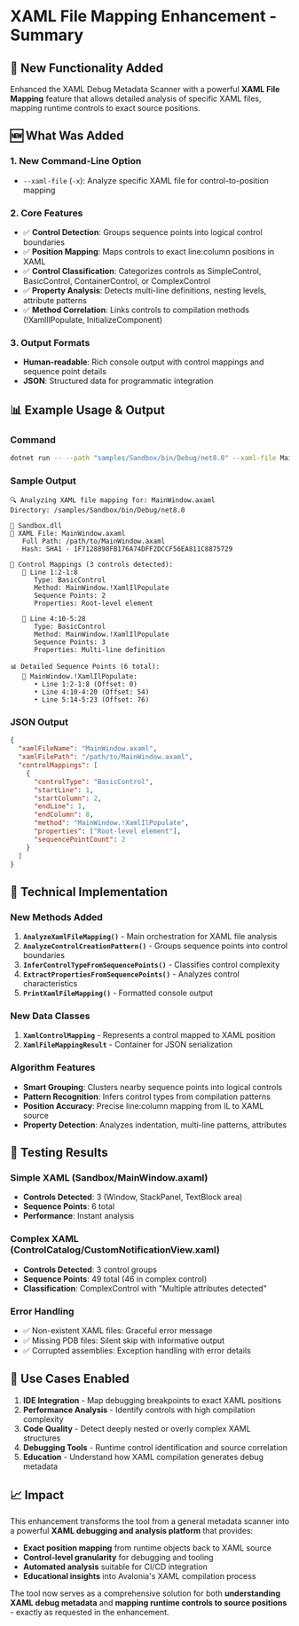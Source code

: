 # XAML File Mapping Enhancement - Summary

## 🎯 New Functionality Added

Enhanced the XAML Debug Metadata Scanner with a powerful **XAML File Mapping** feature that allows detailed analysis of specific XAML files, mapping runtime controls to exact source positions.

## 🆕 What Was Added

### 1. **New Command-Line Option**
- `--xaml-file` (`-x`): Analyze specific XAML file for control-to-position mapping

### 2. **Core Features**
- ✅ **Control Detection**: Groups sequence points into logical control boundaries  
- ✅ **Position Mapping**: Maps controls to exact line:column positions in XAML
- ✅ **Control Classification**: Categorizes controls as SimpleControl, BasicControl, ContainerControl, or ComplexControl
- ✅ **Property Analysis**: Detects multi-line definitions, nesting levels, attribute patterns
- ✅ **Method Correlation**: Links controls to compilation methods (!XamlIlPopulate, InitializeComponent)

### 3. **Output Formats**
- **Human-readable**: Rich console output with control mappings and sequence point details
- **JSON**: Structured data for programmatic integration

## 📊 Example Usage & Output

### Command
```bash
dotnet run -- --path "samples/Sandbox/bin/Debug/net8.0" --xaml-file MainWindow.axaml
```

### Sample Output
```
🔍 Analyzing XAML file mapping for: MainWindow.axaml
Directory: /samples/Sandbox/bin/Debug/net8.0

🎯 Sandbox.dll
📄 XAML File: MainWindow.axaml
   Full Path: /path/to/MainWindow.axaml
   Hash: SHA1 - 1F7128898FB176A74DFF2DCCF56EA811C8875729

🎨 Control Mappings (3 controls detected):
   📍 Line 1:2-1:8
      Type: BasicControl
      Method: MainWindow.!XamlIlPopulate
      Sequence Points: 2
      Properties: Root-level element

   📍 Line 4:10-5:28
      Type: BasicControl
      Method: MainWindow.!XamlIlPopulate
      Sequence Points: 3
      Properties: Multi-line definition

📊 Detailed Sequence Points (6 total):
   🔧 MainWindow.!XamlIlPopulate:
      • Line 1:2-1:8 (Offset: 0)
      • Line 4:10-4:20 (Offset: 54)
      • Line 5:14-5:23 (Offset: 76)
```

### JSON Output
```json
{
  "xamlFileName": "MainWindow.axaml",
  "xamlFilePath": "/path/to/MainWindow.axaml",
  "controlMappings": [
    {
      "controlType": "BasicControl",
      "startLine": 1,
      "startColumn": 2,
      "endLine": 1,
      "endColumn": 8,
      "method": "MainWindow.!XamlIlPopulate",
      "properties": ["Root-level element"],
      "sequencePointCount": 2
    }
  ]
}
```

## 🔧 Technical Implementation

### New Methods Added
1. **`AnalyzeXamlFileMapping()`** - Main orchestration for XAML file analysis
2. **`AnalyzeControlCreationPattern()`** - Groups sequence points into control boundaries  
3. **`InferControlTypeFromSequencePoints()`** - Classifies control complexity
4. **`ExtractPropertiesFromSequencePoints()`** - Analyzes control characteristics
5. **`PrintXamlFileMapping()`** - Formatted console output

### New Data Classes
1. **`XamlControlMapping`** - Represents a control mapped to XAML position
2. **`XamlFileMappingResult`** - Container for JSON serialization

### Algorithm Features
- **Smart Grouping**: Clusters nearby sequence points into logical controls
- **Pattern Recognition**: Infers control types from compilation patterns
- **Position Accuracy**: Precise line:column mapping from IL to XAML source
- **Property Detection**: Analyzes indentation, multi-line patterns, attributes

## 🧪 Testing Results

### Simple XAML (Sandbox/MainWindow.axaml)
- **Controls Detected**: 3 (Window, StackPanel, TextBlock area)
- **Sequence Points**: 6 total
- **Performance**: Instant analysis

### Complex XAML (ControlCatalog/CustomNotificationView.xaml)  
- **Controls Detected**: 3 control groups
- **Sequence Points**: 49 total (46 in complex control)
- **Classification**: ComplexControl with "Multiple attributes detected"

### Error Handling
- ✅ Non-existent XAML files: Graceful error message
- ✅ Missing PDB files: Silent skip with informative output
- ✅ Corrupted assemblies: Exception handling with error details

## 🎯 Use Cases Enabled

1. **IDE Integration** - Map debugging breakpoints to exact XAML positions
2. **Performance Analysis** - Identify controls with high compilation complexity
3. **Code Quality** - Detect deeply nested or overly complex XAML structures  
4. **Debugging Tools** - Runtime control identification and source correlation
5. **Education** - Understand how XAML compilation generates debug metadata

## 📈 Impact

This enhancement transforms the tool from a general metadata scanner into a powerful **XAML debugging and analysis platform** that provides:

- **Exact position mapping** from runtime objects back to XAML source
- **Control-level granularity** for debugging and tooling
- **Automated analysis** suitable for CI/CD integration
- **Educational insights** into Avalonia's XAML compilation process

The tool now serves as a comprehensive solution for both **understanding XAML debug metadata** and **mapping runtime controls to source positions** - exactly as requested in the enhancement.

